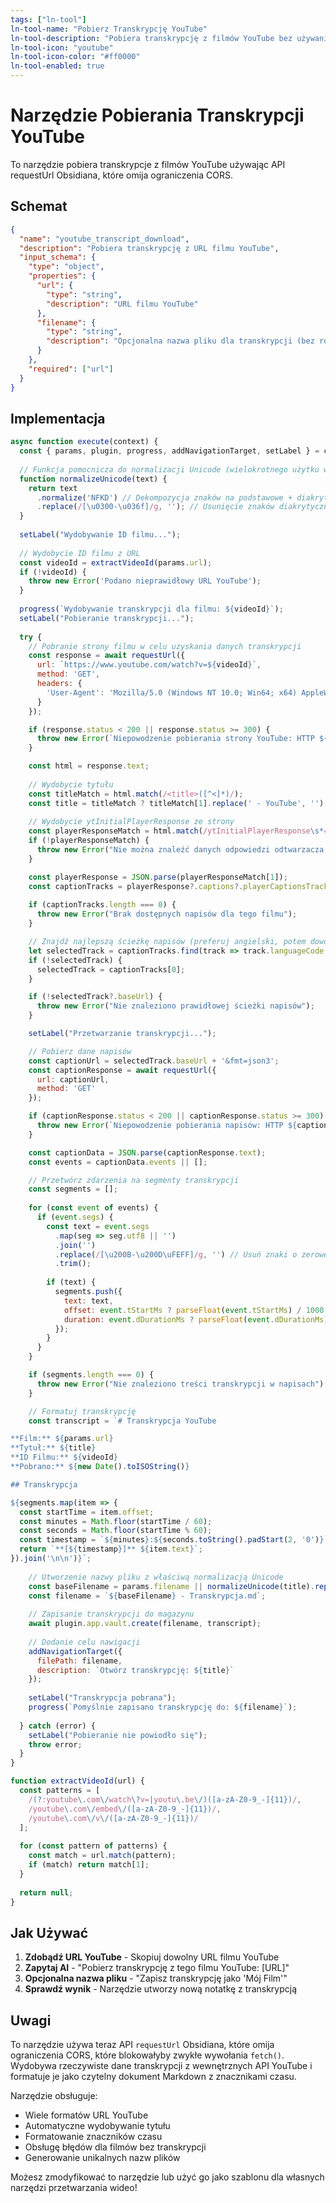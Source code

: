 ```yaml
---
tags: ["ln-tool"]
ln-tool-name: "Pobierz Transkrypcję YouTube"
ln-tool-description: "Pobiera transkrypcję z filmów YouTube bez używania pakietów npm"
ln-tool-icon: "youtube"
ln-tool-icon-color: "#ff0000"
ln-tool-enabled: true
---
```


# Narzędzie Pobierania Transkrypcji YouTube

To narzędzie pobiera transkrypcje z filmów YouTube używając API requestUrl Obsidiana, które omija ograniczenia CORS.

## Schemat

```json
{
  "name": "youtube_transcript_download",
  "description": "Pobiera transkrypcję z URL filmu YouTube",
  "input_schema": {
    "type": "object",
    "properties": {
      "url": {
        "type": "string",
        "description": "URL filmu YouTube"
      },
      "filename": {
        "type": "string", 
        "description": "Opcjonalna nazwa pliku dla transkrypcji (bez rozszerzenia)"
      }
    },
    "required": ["url"]
  }
}
```

## Implementacja

```javascript
async function execute(context) {
  const { params, plugin, progress, addNavigationTarget, setLabel } = context;
  
  // Funkcja pomocnicza do normalizacji Unicode (wielokrotnego użytku w narzędziach)
  function normalizeUnicode(text) {
    return text
      .normalize('NFKD') // Dekompozycja znaków na podstawowe + diakrytyki
      .replace(/[\u0300-\u036f]/g, ''); // Usunięcie znaków diakrytycznych
  }
  
  setLabel("Wydobywanie ID filmu...");
  
  // Wydobycie ID filmu z URL
  const videoId = extractVideoId(params.url);
  if (!videoId) {
    throw new Error('Podano nieprawidłowy URL YouTube');
  }
  
  progress(`Wydobywanie transkrypcji dla filmu: ${videoId}`);
  setLabel("Pobieranie transkrypcji...");
  
  try {
    // Pobranie strony filmu w celu uzyskania danych transkrypcji
    const response = await requestUrl({
      url: `https://www.youtube.com/watch?v=${videoId}`,
      method: 'GET',
      headers: {
        'User-Agent': 'Mozilla/5.0 (Windows NT 10.0; Win64; x64) AppleWebKit/537.36 (KHTML, like Gecko) Chrome/91.0.4472.124 Safari/537.36'
      }
    });

    if (response.status < 200 || response.status >= 300) {
      throw new Error(`Niepowodzenie pobierania strony YouTube: HTTP ${response.status}`);
    }

    const html = response.text;
    
    // Wydobycie tytułu
    const titleMatch = html.match(/<title>([^<]*)/);
    const title = titleMatch ? titleMatch[1].replace(' - YouTube', '') : 'Film YouTube';
    
    // Wydobycie ytInitialPlayerResponse ze strony
    const playerResponseMatch = html.match(/ytInitialPlayerResponse\s*=\s*({.+?});/);
    if (!playerResponseMatch) {
      throw new Error("Nie można znaleźć danych odpowiedzi odtwarzacza na stronie YouTube");
    }

    const playerResponse = JSON.parse(playerResponseMatch[1]);
    const captionTracks = playerResponse?.captions?.playerCaptionsTracklistRenderer?.captionTracks || [];
    
    if (captionTracks.length === 0) {
      throw new Error("Brak dostępnych napisów dla tego filmu");
    }

    // Znajdź najlepszą ścieżkę napisów (preferuj angielski, potem dowolny dostępny)
    let selectedTrack = captionTracks.find(track => track.languageCode === 'en');
    if (!selectedTrack) {
      selectedTrack = captionTracks[0];
    }

    if (!selectedTrack?.baseUrl) {
      throw new Error("Nie znaleziono prawidłowej ścieżki napisów");
    }

    setLabel("Przetwarzanie transkrypcji...");

    // Pobierz dane napisów
    const captionUrl = selectedTrack.baseUrl + '&fmt=json3';
    const captionResponse = await requestUrl({
      url: captionUrl,
      method: 'GET'
    });

    if (captionResponse.status < 200 || captionResponse.status >= 300) {
      throw new Error(`Niepowodzenie pobierania napisów: HTTP ${captionResponse.status}`);
    }

    const captionData = JSON.parse(captionResponse.text);
    const events = captionData.events || [];

    // Przetwórz zdarzenia na segmenty transkrypcji
    const segments = [];
    
    for (const event of events) {
      if (event.segs) {
        const text = event.segs
          .map(seg => seg.utf8 || '')
          .join('')
          .replace(/[\u200B-\u200D\uFEFF]/g, '') // Usuń znaki o zerowej szerokości
          .trim();
        
        if (text) {
          segments.push({
            text: text,
            offset: event.tStartMs ? parseFloat(event.tStartMs) / 1000 : 0,
            duration: event.dDurationMs ? parseFloat(event.dDurationMs) / 1000 : 0
          });
        }
      }
    }

    if (segments.length === 0) {
      throw new Error("Nie znaleziono treści transkrypcji w napisach");
    }

    // Formatuj transkrypcję
    const transcript = `# Transkrypcja YouTube

**Film:** ${params.url}
**Tytuł:** ${title}
**ID Filmu:** ${videoId}
**Pobrano:** ${new Date().toISOString()}

## Transkrypcja

${segments.map(item => {
  const startTime = item.offset;
  const minutes = Math.floor(startTime / 60);
  const seconds = Math.floor(startTime % 60);
  const timestamp = `${minutes}:${seconds.toString().padStart(2, '0')}`;
  return `**[${timestamp}]** ${item.text}`;
}).join('\n\n')}`;
    
    // Utworzenie nazwy pliku z właściwą normalizacją Unicode
    const baseFilename = params.filename || normalizeUnicode(title).replace(/[^a-zA-Z0-9 ]/g, '').trim();
    const filename = `${baseFilename} - Transkrypcja.md`;
    
    // Zapisanie transkrypcji do magazynu
    await plugin.app.vault.create(filename, transcript);
    
    // Dodanie celu nawigacji
    addNavigationTarget({
      filePath: filename,
      description: `Otwórz transkrypcję: ${title}`
    });
    
    setLabel("Transkrypcja pobrana");
    progress(`Pomyślnie zapisano transkrypcję do: ${filename}`);
    
  } catch (error) {
    setLabel("Pobieranie nie powiodło się");
    throw error;
  }
}

function extractVideoId(url) {
  const patterns = [
    /(?:youtube\.com\/watch\?v=|youtu\.be\/)([a-zA-Z0-9_-]{11})/,
    /youtube\.com\/embed\/([a-zA-Z0-9_-]{11})/,
    /youtube\.com\/v\/([a-zA-Z0-9_-]{11})/
  ];
  
  for (const pattern of patterns) {
    const match = url.match(pattern);
    if (match) return match[1];
  }
  
  return null;
}
```

## Jak Używać

1. **Zdobądź URL YouTube** - Skopiuj dowolny URL filmu YouTube
2. **Zapytaj AI** - "Pobierz transkrypcję z tego filmu YouTube: [URL]"
3. **Opcjonalna nazwa pliku** - "Zapisz transkrypcję jako 'Mój Film'"
4. **Sprawdź wynik** - Narzędzie utworzy nową notatkę z transkrypcją

## Uwagi

To narzędzie używa teraz API `requestUrl` Obsidiana, które omija ograniczenia CORS, które blokowałyby zwykłe wywołania `fetch()`. Wydobywa rzeczywiste dane transkrypcji z wewnętrznych API YouTube i formatuje je jako czytelny dokument Markdown z znacznikami czasu.

Narzędzie obsługuje:
- Wiele formatów URL YouTube
- Automatyczne wydobywanie tytułu
- Formatowanie znaczników czasu
- Obsługę błędów dla filmów bez transkrypcji
- Generowanie unikalnych nazw plików

Możesz zmodyfikować to narzędzie lub użyć go jako szablonu dla własnych narzędzi przetwarzania wideo! 
